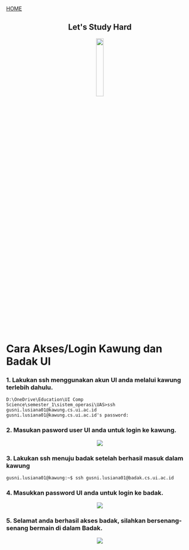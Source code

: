 [HOME](https://Gusni-Lusiana.github.io/os201/)

<center> <h2> Let's Study Hard</h2> </center>
  
<div align="center"> <img src="https://media.giphy.com/media/dNgK7Ws7y176U/giphy.gif" width="20%"> </div>

# Cara Akses/Login Kawung dan Badak UI

### 1. Lakukan ssh menggunakan akun UI anda melalui kawung terlebih dahulu.

```
D:\OneDrive\Education\UI Comp Science\semester_1\sistem_operasi\UAS>ssh gusni.lusiana01@kawung.cs.ui.ac.id
gusni.lusiana01@kawung.cs.ui.ac.id's password:
```

### 2. Masukan pasword user UI anda untuk login ke kawung.

<div align="center"> <img src="https://i.ibb.co/9HhpXTw/1.png"> </div>

### 3. Lakukan ssh menuju badak setelah berhasil masuk dalam kawung

```
gusni.lusiana01@kawung:~$ ssh gusni.lusiana01@badak.cs.ui.ac.id
```

### 4. Masukkan password UI anda untuk login ke badak.

<div align="center"> <img src="https://i.ibb.co/F63rNT4/2.png"> </div>

### 5. Selamat anda berhasil akses badak, silahkan bersenang-senang bermain di dalam Badak.

<div align="center"> <img src="https://i.ibb.co/NKxsVbS/3.png"> </div>

